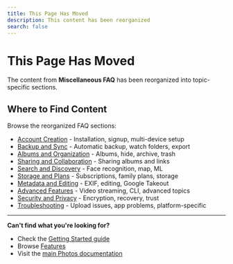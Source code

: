```yaml
---
title: This Page Has Moved
description: This content has been reorganized
search: false
---
```


# This Page Has Moved

The content from **Miscellaneous FAQ** has been reorganized into topic-specific sections.

## Where to Find Content

Browse the reorganized FAQ sections:

- [Account Creation](/photos/faq/account-creation) - Installation, signup, multi-device setup
- [Backup and Sync](/photos/faq/backup-and-sync) - Automatic backup, watch folders, export
- [Albums and Organization](/photos/faq/albums-and-organization) - Albums, hide, archive, trash
- [Sharing and Collaboration](/photos/faq/sharing-and-collaboration) - Sharing albums and links
- [Search and Discovery](/photos/faq/search-and-discovery) - Face recognition, map, ML
- [Storage and Plans](/photos/faq/storage-and-plans) - Subscriptions, family plans, storage
- [Metadata and Editing](/photos/faq/metadata-and-editing) - EXIF, editing, Google Takeout
- [Advanced Features](/photos/faq/advanced-features) - Video streaming, CLI, advanced topics
- [Security and Privacy](/photos/faq/security-and-privacy) - Encryption, recovery, trust
- [Troubleshooting](/photos/faq/troubleshooting) - Upload issues, app problems, platform-specific

---

**Can't find what you're looking for?**

- Check the [Getting Started guide](/photos/getting-started/)
- Browse [Features](/photos/features/account/family-plans)
- Visit the [main Photos documentation](/photos/)
